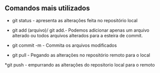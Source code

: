 ## Comandos mais utilizados

* git status -  apresenta as alterações feita no repositório local
* git add (arquivo)/ git add.- Podemos adicionar apenas um arquivo alterado ou todos arquivos alterados para a esteira de commit.

* git commit -m - Commita os arquivos modificados 

* git pull - Pegando as alterações no repositório remoto para o local

*git push - empurrando as alterações do repositorio local para o remoto